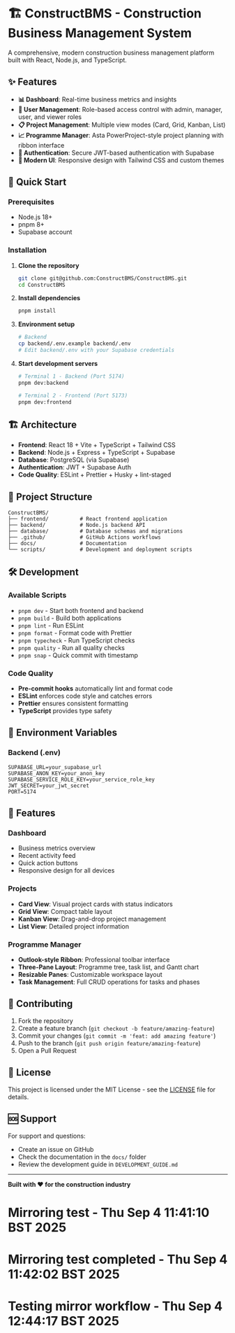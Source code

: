 # 🏗️ ConstructBMS - Construction Business Management System

A comprehensive, modern construction business management platform built with React, Node.js, and
TypeScript.

## ✨ Features

- **📊 Dashboard**: Real-time business metrics and insights
- **👥 User Management**: Role-based access control with admin, manager, user, and viewer roles
- **📋 Project Management**: Multiple view modes (Card, Grid, Kanban, List)
- **📈 Programme Manager**: Asta PowerProject-style project planning with ribbon interface
- **🔐 Authentication**: Secure JWT-based authentication with Supabase
- **🎨 Modern UI**: Responsive design with Tailwind CSS and custom themes

## 🚀 Quick Start

### Prerequisites

- Node.js 18+
- pnpm 8+
- Supabase account

### Installation

1. **Clone the repository**

   ```bash
   git clone git@github.com:ConstructBMS/ConstructBMS.git
   cd ConstructBMS
   ```

2. **Install dependencies**

   ```bash
   pnpm install
   ```

3. **Environment setup**

   ```bash
   # Backend
   cp backend/.env.example backend/.env
   # Edit backend/.env with your Supabase credentials
   ```

4. **Start development servers**

   ```bash
   # Terminal 1 - Backend (Port 5174)
   pnpm dev:backend

   # Terminal 2 - Frontend (Port 5173)
   pnpm dev:frontend
   ```

## 🏗️ Architecture

- **Frontend**: React 18 + Vite + TypeScript + Tailwind CSS
- **Backend**: Node.js + Express + TypeScript + Supabase
- **Database**: PostgreSQL (via Supabase)
- **Authentication**: JWT + Supabase Auth
- **Code Quality**: ESLint + Prettier + Husky + lint-staged

## 📁 Project Structure

```
ConstructBMS/
├── frontend/          # React frontend application
├── backend/           # Node.js backend API
├── database/          # Database schemas and migrations
├── .github/           # GitHub Actions workflows
├── docs/              # Documentation
└── scripts/           # Development and deployment scripts
```

## 🛠️ Development

### Available Scripts

- `pnpm dev` - Start both frontend and backend
- `pnpm build` - Build both applications
- `pnpm lint` - Run ESLint
- `pnpm format` - Format code with Prettier
- `pnpm typecheck` - Run TypeScript checks
- `pnpm quality` - Run all quality checks
- `pnpm snap` - Quick commit with timestamp

### Code Quality

- **Pre-commit hooks** automatically lint and format code
- **ESLint** enforces code style and catches errors
- **Prettier** ensures consistent formatting
- **TypeScript** provides type safety

## 🔐 Environment Variables

### Backend (.env)

```env
SUPABASE_URL=your_supabase_url
SUPABASE_ANON_KEY=your_anon_key
SUPABASE_SERVICE_ROLE_KEY=your_service_role_key
JWT_SECRET=your_jwt_secret
PORT=5174
```

## 📱 Features

### Dashboard

- Business metrics overview
- Recent activity feed
- Quick action buttons
- Responsive design for all devices

### Projects

- **Card View**: Visual project cards with status indicators
- **Grid View**: Compact table layout
- **Kanban View**: Drag-and-drop project management
- **List View**: Detailed project information

### Programme Manager

- **Outlook-style Ribbon**: Professional toolbar interface
- **Three-Pane Layout**: Programme tree, task list, and Gantt chart
- **Resizable Panes**: Customizable workspace layout
- **Task Management**: Full CRUD operations for tasks and phases

## 🤝 Contributing

1. Fork the repository
2. Create a feature branch (`git checkout -b feature/amazing-feature`)
3. Commit your changes (`git commit -m 'feat: add amazing feature'`)
4. Push to the branch (`git push origin feature/amazing-feature`)
5. Open a Pull Request

## 📄 License

This project is licensed under the MIT License - see the [LICENSE](LICENSE) file for details.

## 🆘 Support

For support and questions:

- Create an issue on GitHub
- Check the documentation in the `docs/` folder
- Review the development guide in `DEVELOPMENT_GUIDE.md`

---

**Built with ❤️ for the construction industry**

# Mirroring test - Thu Sep 4 11:41:10 BST 2025

# Mirroring test completed - Thu Sep 4 11:42:02 BST 2025

# Testing mirror workflow - Thu Sep 4 12:44:17 BST 2025
